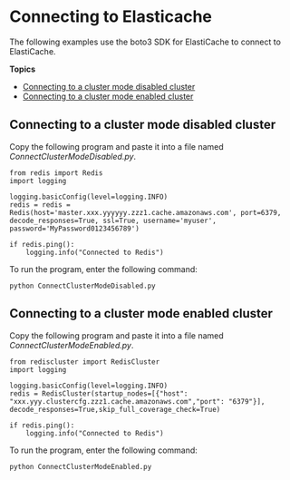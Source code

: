 # Connecting to Elasticache<a name="ElastiCache-Getting-Started-Tutorials-Connecting"></a>

The following examples use the boto3 SDK for ElastiCache to connect to ElastiCache\.

**Topics**
+ [Connecting to a cluster mode disabled cluster](#ElastiCache-Getting-Started-Tutorials-Connecting-cluster-mode-disabled)
+ [Connecting to a cluster mode enabled cluster](#ElastiCache-Getting-Started-Tutorials-Connecting-cluster-mode-enabled)

## Connecting to a cluster mode disabled cluster<a name="ElastiCache-Getting-Started-Tutorials-Connecting-cluster-mode-disabled"></a>

Copy the following program and paste it into a file named *ConnectClusterModeDisabled\.py*\.

```
from redis import Redis
import logging

logging.basicConfig(level=logging.INFO)
redis = redis = Redis(host='master.xxx.yyyyyy.zzz1.cache.amazonaws.com', port=6379, decode_responses=True, ssl=True, username='myuser', password='MyPassword0123456789')

if redis.ping():
    logging.info("Connected to Redis")
```

To run the program, enter the following command:

 `python ConnectClusterModeDisabled.py`

## Connecting to a cluster mode enabled cluster<a name="ElastiCache-Getting-Started-Tutorials-Connecting-cluster-mode-enabled"></a>

Copy the following program and paste it into a file named *ConnectClusterModeEnabled\.py*\.

```
from rediscluster import RedisCluster
import logging

logging.basicConfig(level=logging.INFO)
redis = RedisCluster(startup_nodes=[{"host": "xxx.yyy.clustercfg.zzz1.cache.amazonaws.com","port": "6379"}], decode_responses=True,skip_full_coverage_check=True)

if redis.ping():
    logging.info("Connected to Redis")
```

To run the program, enter the following command:

 `python ConnectClusterModeEnabled.py`